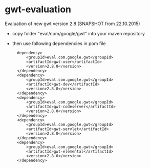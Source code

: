 # gwt-evaluation

Evaluation of new gwt version 2.8 (SNAPSHOT from 22.10.2015)


- copy folder "eval/com/google/gwt" into your maven repository
- then use following dependencies in pom file

		dependency>
			<groupId>eval.com.google.gwt</groupId>
			<artifactId>gwt-user</artifactId>
			<version>2.8.0</version>
		</dependency>
		<dependency>
			<groupId>eval.com.google.gwt</groupId>
			<artifactId>gwt-dev</artifactId>
			<version>2.8.0</version>
		</dependency>
		<dependency>
			<groupId>eval.com.google.gwt</groupId>
			<artifactId>gwt-codeserver</artifactId>
			<version>2.8.0</version>
		</dependency>
		<dependency>
			<groupId>eval.com.google.gwt</groupId>
			<artifactId>gwt-servlet</artifactId>
			<version>2.8.0</version>
		</dependency>
		<dependency>
			<groupId>eval.com.google.gwt</groupId>
			<artifactId>gwt-elemental</artifactId>
			<version>2.8.0</version>
		</dependency>
